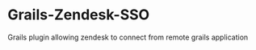 Grails-Zendesk-SSO
==================

Grails plugin allowing zendesk to connect from remote grails application